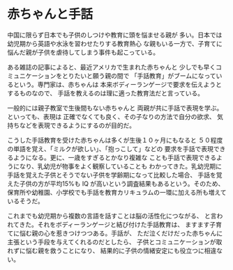 # 赤ちゃんと手話

中国に限らず日本でも子供のしつけや教育に頭を悩ませる親が
多い。日本では幼児期から英語や水泳を習わせたりする教育熱心
な親もいる一方で、子育てに悩んだ親が子供を虐待してしまう事件も起こっている。

ある雑誌の記事によると、最近アメリカで生まれた赤ちゃんと
少しでも早くコミュニケーションをとりたいと願う親の間で
「手話教育」がブームになっているという。専門家は、赤ちゃんは
本来ボディーランゲージで要求を伝えようとするものなので、
手話を教えるのは理に適った教育法だと言っている。

一般的には親子教室で生後間もない赤ちゃんと
両親が共に手話で表現を学ぶ。といっても、表現は
正確でなくても良く、その子なりの方法で自分の欲求、
気持ちなどを表現できるようにするのが目的だ。

こうした手話教育を受けた赤ちゃんは多くが生後１０ヶ月にもなると
５０程度の単語を覚え、「ミルクが欲しい」、「抱っこして」などの
要求を手話で表現できるようになる。更に、一歳をすぎるとかなり複雑な
ことも手話で表現できるようになり、乳幼児が物事をよく観察していることも
わかってきた。乳幼児期に手話を覚えた子供とそうでない子供を学齢期になって比較した場合、
手話を覚えた子供の方が平均15%も IQ が高いという調査結果もあるという。そのため、
保育所や幼稚園、小学校でも手話を教育カリキュラムの一環に加える所も増えているそうだ。

これまでも幼児期から複数の言語を話すことは脳の活性化につながる、
と言われてきた。それをボディーランゲージと結び付けた手話教育は、
ますます子育てに悩む親の心を惹きつけつつある。手話が、
ただ泣くだけだった赤ちゃんに主張という手段を与えてくれるのだとしたら、
子供とコミュニケーションが取れずに悩む親を救うことになり、
結果的に子供の情緒安定にも役立つに相違ない。